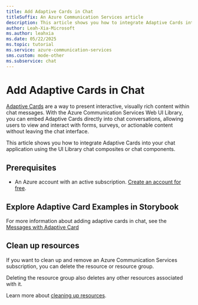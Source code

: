 ```yaml
---
title: Add Adaptive Cards in Chat
titleSuffix: An Azure Communication Services article
description: This article shows you how to integrate Adaptive Cards into your chat application using the UI Library chat composites or chat components.
author: Leah-Xia-Microsoft
ms.author: leahxia
ms.date: 05/22/2025
ms.topic: tutorial
ms.service: azure-communication-services
sms.custom: mode-other
ms.subservice: chat
---
```


# Add Adaptive Cards in Chat

[Adaptive Cards](https://adaptivecards.microsoft.com/) are a way to present interactive, visually rich content within chat messages. With the Azure Communication Services Web UI Library, you can embed Adaptive Cards directly into chat conversations, allowing users to view and interact with forms, surveys, or actionable content without leaving the chat interface.

This article shows you how to integrate Adaptive Cards into your chat application using the UI Library chat composites or chat components.

## Prerequisites

- An Azure account with an active subscription. [Create an account for free](https://azure.microsoft.com/free/?WT.mc_id=A261C142F).

## Explore Adaptive Card Examples in Storybook

For more information about adding adaptive cards in chat, see the [Messages with Adaptive Card](https://aka.ms/acsstorybook)


## Clean up resources

If you want to clean up and remove an Azure Communication Services subscription, you can delete the resource or resource group.

Deleting the resource group also deletes any other resources associated with it.

Learn more about [cleaning up resources](../create-communication-resource.md#clean-up-resources).
